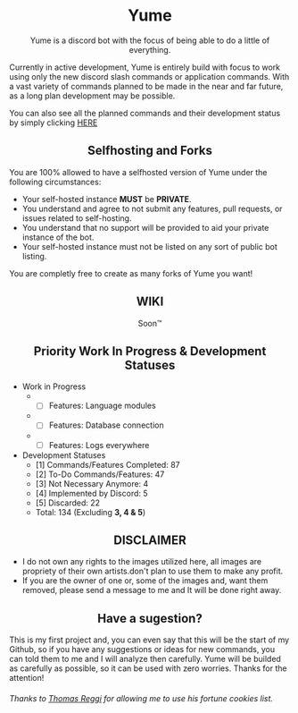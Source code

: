 <h1 align="center"> Yume </h1>

<p align="center"> Yume is a discord bot with the focus of being able to do a little of everything. </p>
Currently in active development, Yume is entirely build with focus to work using only the new discord slash commands or application commands. With a vast variety of commands planned to be made in the near and far future, as a long plan development may be possible.

You can also see all the planned commands and their development status by simply clicking <a href="https://github.com/users/AkkoS2/projects/8/views/1"> HERE </a>

<h2 align="center"> Selfhosting and Forks </h2>

You are 100% allowed to have a selfhosted version of Yume under the following circumstances:

<ul>
    <li> Your self-hosted instance <strong>MUST</strong> be <strong>PRIVATE</strong>.
    <li> You understand and agree to not submit any features, pull requests, or issues related to self-hosting.
    <li> You understand that no support will be provided to aid your private instance of the bot.
    <li> Your self-hosted instance must not be listed on any sort of public bot listing.
</ul>

You are completly free to create as many forks of Yume you want!

<h2 align="center"> WIKI </h2>

<p align="center"> Soon™ </p>

<h2 align="center"> Priority Work In Progress & Development Statuses </h2>

* Work in Progress
    * - [ ] Features: Language modules
    * - [ ] Features: Database connection
    * - [ ] Features: Logs everywhere

* Development Statuses
    * [1] Commands/Features Completed: 87
    * [2] To-Do Commands/Features: 47
    * [3] Not Necessary Anymore: 4
    * [4] Implemented by Discord: 5
    * [5] Discarded: 22
    * Total: 134 (Excluding <strong>3, 4 & 5</strong>)

<h2 align="center"> DISCLAIMER </h2>

<ul> 
    <li> I do not own any rights to the images utilized here, all images are propriety of their own artists.don't plan to use them to make any profit.
    <li> If you are the owner of one or, some of the images and, want them removed, please send a message to me and It will be done right away.
</ul>


<h2 align="center"> Have a sugestion? </h2>

This is my first project and, you can even say that this will be the start of my Github, so if you have any suggestions or ideas for new commands, you can told them to me and I will analyze then carefully.
Yume will be builded as carefully as possible, so it can be used with zero worries. Thanks for the attention!

<h6>Thanks to <a href="https://github.com/reggi">Thomas Reggi</a> for allowing me to use his fortune cookies list.</h6>
